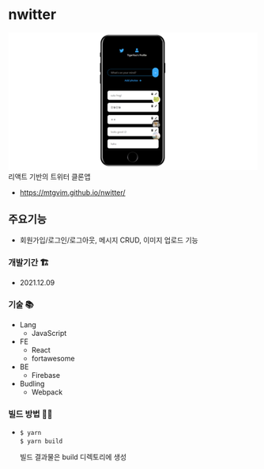 # nwitter

<img src='nwitter.png' width="800px"/>
리액트 기반의 트위터 클론앱

* https://mtgvim.github.io/nwitter/

## 주요기능
* 회원가입/로그인/로그아웃, 메시지 CRUD, 이미지 업로드 기능

### 개발기간 🏗️
* 2021.12.09
   
### 기술 📚
* Lang
  * JavaScript
* FE
  * React
  * fortawesome
* BE
  * Firebase
* Budling
  * Webpack

### 빌드 방법 👷‍♂️
* ```zsh
  $ yarn
  $ yarn build
  ```
  빌드 결과물은 build 디렉토리에 생성
